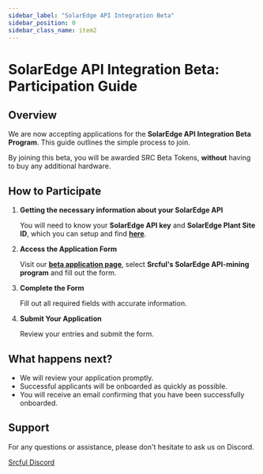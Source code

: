 ```yaml
---
sidebar_label: "SolarEdge API Integration Beta"
sidebar_position: 0
sidebar_class_name: item2
---
```


# SolarEdge API Integration Beta: Participation Guide

## Overview

We are now accepting applications for the **SolarEdge API Integration Beta Program**. This guide outlines the simple process to join.

By joining this beta, you will be awarded SRC Beta Tokens, **without** having to buy any additional hardware.

## How to Participate


1. **Getting the necessary information about your SolarEdge API**

   You will need to know your **SolarEdge API key** and **SolarEdge Plant Site ID**, which you can setup and find [**here**](https://monitoring.solaredge.com/solaredge-web/p/login).

2. **Access the Application Form**

   Visit our [**beta application page**](https://beta.srcful.io/en-US), select **Srcful's SolarEdge API-mining program** and fill out the form.

3. **Complete the Form**

   Fill out all required fields with accurate information.

4. **Submit Your Application**

   Review your entries and submit the form.

## What happens next?

- We will review your application promptly.
- Successful applicants will be onboarded as quickly as possible.
- You will receive an email confirming that you have been successfully onboarded.

## Support

For any questions or assistance, please don't hesitate to ask us on Discord.

<a class="button button--primary" href="https://discord.gg/srcful">Srcful Discord</a>